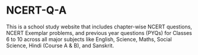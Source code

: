 # NCERT-Q-A
This is a school study website that includes chapter-wise NCERT questions, NCERT Exemplar problems, and previous year questions (PYQs) for Classes 6 to 10 across all major subjects like English, Science, Maths, Social Science, Hindi (Course A &amp; B), and Sanskrit.
